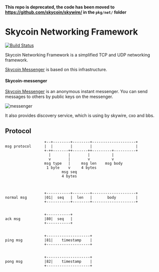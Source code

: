 **This repo is deprecated, the code has been moved to https://github.com/skycoin/skywire/ in the `pkg/net/` folder**

# Skycoin Networking Framework

[![Build Status](https://travis-ci.com/skycoin/net.svg?branch=master)](https://travis-ci.com/skycoin/net)

Skycoin Networking Framework is a simplified TCP and UDP networking framework. 

[Skycoin Messenger](https://github.com/skycoin/net/tree/master/skycoin-messenger) is based on this infrastructure.

#### Skycoin-messenger

[Skycoin Messenger](https://github.com/skycoin/net/tree/master/skycoin-messenger) is an anonymous instant messenger. You can send messages to others by public keys on the messenger.

![messenger](https://blog.skycoin.net/skywire/skywire-and-viscript/messenger.png)

It also provides discovery service, which is using by skywire, cxo and bbs.

## Protocol

```
                  +--+--------+--------+--------------------+
msg protocol      |  |        |        |                    |
                  +-++-------++-------++---------+----------+
                    |        |        |          |
                    v        |        v          v
                  msg type   |     msg len    msg body
                   1 byte    v     4 bytes
                          msg seq
                          4 bytes



                  +-----------+--------+--------------------+
normal msg        |01|  seq   |  len   |       body         |
                  +-----------+--------+--------------------+


                  +-----------+
ack msg           |80|  seq   |
                  +-----------+


                  +--------------------+
ping msg          |81|    timestamp    |
                  +--------------------+


                  +--------------------+
pong msg          |82|    timestamp    |
                  +--------------------+
```
